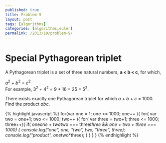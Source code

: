 ```yaml
---
published: true
title: Problem 9
layout: post
tags: [algorithms]
categories: [algorithms,euler]
permalink: /2013/10/problem-9/
---
```


# Special Pythagorean triplet

A Pythagorean triplet is a set of three natural numbers, **a < b < c**, for which,
<div><var>a</var><sup>2</sup> + <var>b</var><sup>2</sup> = <var>c</var><sup>2</sup></div>
For example, 3<sup>2</sup> + 4<sup>2</sup> = 9 + 16 = 25 = 5<sup>2</sup>.

There exists exactly one Pythagorean triplet for which <var>a</var> + <var>b</var> + <var>c</var> = 1000.
Find the product <var>abc</var>.


{% highlight javascript %}
for(var one = 1; one <= 1000; one++ ){
    for( var two = one+1; two <= 1000; two++ ){
        for( var three = two+1; three <= 1000; three++){
            if( one*one + two*two === three*three &amp;&amp; one + two + three === 1000) {
                console.log("one", one, "two", two, "three", three);
                console.log("product", one*two*three);
            }
        }
    }
}
{% endhighlight %}
